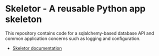 Skeletor - A reusable Python app skeleton
=========================================
This repository contains code for a sqlalchemy-based database API
and common application concerns such as logging and configuration.

* [Skeletor documentation](https://skeletor.readthedocs.org)
